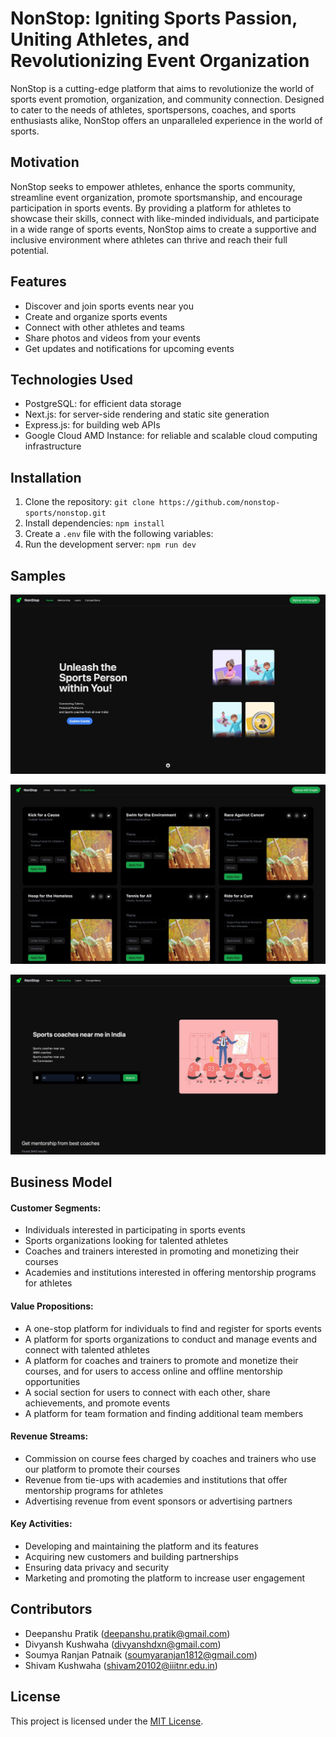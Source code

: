 # NonStop: Igniting Sports Passion, Uniting Athletes, and Revolutionizing Event Organization

NonStop is a cutting-edge platform that aims to revolutionize the world of sports event promotion, organization, and community connection. Designed to cater to the needs of athletes, sportspersons, coaches, and sports enthusiasts alike, NonStop offers an unparalleled experience in the world of sports.

## Motivation

NonStop seeks to empower athletes, enhance the sports community, streamline event organization, promote sportsmanship, and encourage participation in sports events. By providing a platform for athletes to showcase their skills, connect with like-minded individuals, and participate in a wide range of sports events, NonStop aims to create a supportive and inclusive environment where athletes can thrive and reach their full potential.
## Features

- Discover and join sports events near you
- Create and organize sports events
- Connect with other athletes and teams
- Share photos and videos from your events
- Get updates and notifications for upcoming events

## Technologies Used

- PostgreSQL: for efficient data storage
- Next.js: for server-side rendering and static site generation
- Express.js: for building web APIs
- Google Cloud AMD Instance: for reliable and scalable cloud computing infrastructure

## Installation

1. Clone the repository: `git clone https://github.com/nonstop-sports/nonstop.git`
2. Install dependencies: `npm install`
3. Create a `.env` file with the following variables:
4. Run the development server: `npm run dev`

## Samples
![Homepage](https://github.com/divyanshdxn/NonStop/blob/main/samples/homepage.jpeg)

![Competition](https://github.com/divyanshdxn/NonStop/blob/main/samples/competitions.jpeg)

![Mentorship](https://github.com/divyanshdxn/NonStop/blob/main/samples/Mentorship.jpeg)

## Business Model

#### Customer Segments:
- Individuals interested in participating in sports events
- Sports organizations looking for talented athletes
- Coaches and trainers interested in promoting and monetizing their courses
- Academies and institutions interested in offering mentorship programs for athletes

#### Value Propositions:
- A one-stop platform for individuals to find and register for sports events
- A platform for sports organizations to conduct and manage events and connect with talented athletes
- A platform for coaches and trainers to promote and monetize their courses, and for users to access online and offline mentorship opportunities
- A social section for users to connect with each other, share achievements, and promote events
- A platform for team formation and finding additional team members

#### Revenue Streams:
- Commission on course fees charged by coaches and trainers who use our platform to promote their courses
- Revenue from tie-ups with academies and institutions that offer mentorship programs for athletes
- Advertising revenue from event sponsors or advertising partners

#### Key Activities:
- Developing and maintaining the platform and its features
- Acquiring new customers and building partnerships
- Ensuring data privacy and security
- Marketing and promoting the platform to increase user engagement

## Contributors

- Deepanshu Pratik (deepanshu.pratik@gmail.com)
- Divyansh Kushwaha (divyanshdxn@gmail.com)
- Soumya Ranjan Patnaik (soumyaranjan1812@gmail.com)
- Shivam Kushwaha (shivam20102@iiitnr.edu.in)

## License

This project is licensed under the [MIT License](LICENSE).
